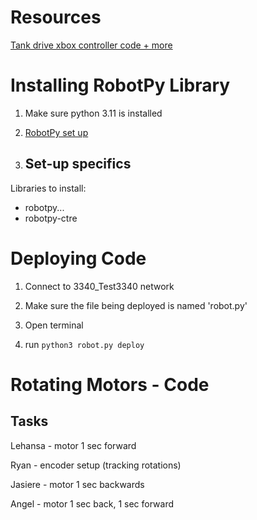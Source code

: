 <h1> Resources </h1>

[Tank drive xbox controller code + more](https://robotpy.readthedocs.io/en/stable/install/computer.html)


<h1> Installing RobotPy Library </h1>

1. Make sure python 3.11 is installed

2. [RobotPy set up](https://robotpy.readthedocs.io/en/stable/install/computer.html)


4. <h2> Set-up specifics </h2>
Libraries to install:
-   robotpy...
-  robotpy-ctre


<h1> Deploying Code </h1>

1. Connect to 3340_Test3340 network
2. Make sure the file being deployed is named 'robot.py'

4. Open terminal
   
5. run `python3 robot.py deploy`
<h1> Rotating Motors - Code </h1>
<h2>Tasks</h2>
Lehansa - motor 1 sec forward

Ryan - encoder setup (tracking rotations)

Jasiere - motor 1 sec backwards

Angel - motor 1 sec back, 1 sec forward
<h1>  </h1>

